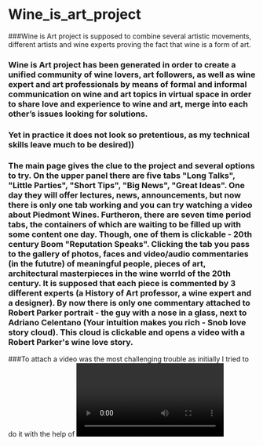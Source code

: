 # Wine_is_art_project
###Wine is Art project is supposed to combine several artistic movements, different artists and wine experts proving the fact that wine is a form of art.
### Wine is Art project has been generated in order to create a unified community of wine lovers, art followers, as well as wine expert and art professionals by means of formal and informal communication on wine and art topics in virtual space in order to share love and experience to wine and art, merge into each other’s issues looking for solutions. 
### Yet in practice it does not look so pretentious, as my technical skills leave much to be desired))
### The main page gives the clue to the project and several options to try. On the upper panel there are five tabs "Long Talks", "Little Parties", "Short Tips", "Big News", "Great Ideas". One day they will offer lectures, news, announcements, but now there is only one tab working and you can try watching a video about Piedmont Wines. Furtheron, there are seven time period tabs, the containers of which are waiting to be filled up with some content one day. Though, one of them is clickable - 20th century Boom "Reputation Speaks". Clicking the tab you pass to the gallery of photos, faces and video/audio commentaries (in the fututre)  of meaningful people, pieces of art, architectural masterpieces in the wine worrld of the 20th century. It is supposed that each piece is commented by 3 different experts (a History of Art professor, a wine expert and a designer). By now there is only one commentary attached to Robert Parker portrait - the guy with a nose in a glass, next to Adriano Celentano  (Your intuition makes you rich - Snob love story cloud). This cloud is clickable and opens a video with a Robert Parker's wine love story.
###To attach a video was the most challenging trouble as initially I tried to do it with the help of <video> tag, however, it turned out to be impossible considering the YouTube policy, so here started the torchuring part of the code. To tell the truth I appealed to professional web-developers and they helped to inscript the youtube link in the code adding a javascript file. The guys explained that YouTube has a built-in function for adding a video to the page of the path of the <frame> tag. So, now it is possible to open the video as the html file has a block with the .gray_back class, in which there is another block that takes up space in the center of the screen, where the <frame> tag is written to insert the video. The css file for the .grey_back block has a fixed positioning with a transparent gray background. Display:none is set by default, which makes this block invisible. When you click on the Long Talk tab on the main page, using Javascript, this window opens.  Sounds like MAGIC ( for me looks also magical). According to the aforementioned developers, this is done by adding a function calling parameter to the clickable element tag. In our case, this is the openPopup() function. 
In a separate Javascript file (which is included using the script tag at the very bottom of the html document), a variable was declared and it takes in the DOM element using the .querySelector(“.grey_back”) command and the action of the openPopup() function is prescribed to the previously declared variable, which helps change the style of this block to display: block. Thanks to this, the gray background and video maker become visible. Further, in order to remove this block, we write to the same variable the code by which, using addIvenListener, we add the “click” event to the entire block, and when this event is performed (namely, clicking on anywhere in the block), we set the display in the styles of this block: none. That way we hide it again. Being shown how to insert the first video, it took me several days to repeat the same with the second one (the slowest developer ever)))). Now it works, at least, it DID in the morning)))
